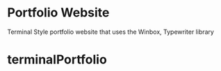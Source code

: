 # Portfolio Website
Terminal Style portfolio website that uses the Winbox, Typewriter library
# terminalPortfolio
